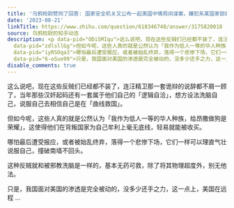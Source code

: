 ```yaml
---
title: '乌鸦校尉赞同了回答: 国家安全机关又公布一起美国中情局间谍案，嫌犯系某国家部委干部，哪些信息值得警醒？'
date: '2023-08-21'
linkTitle: https://www.zhihu.com/question/618346748/answer/3175820018
source: 乌鸦校尉的知乎动态
description: <p data-pid="ODiSMIqu">这么说吧，现在这些反贼们已经都不装了，连汪精卫那一套诡辩的说辞都不屑一顾了，当年那些汉奸起码还有一套属于他们自己的「逻辑自洽」，想方设法洗脑自己，说服自己去相信自己是在「曲线救国」。</p><p
  data-pid="zdlsllGg">但如今呢，这些人真的就是公然认为「我作为低人一等的华人种族，给昂撒做狗是荣耀」，这使得他们在背叛国家为自己牟利上毫无底线，轻易就能被收买。</p><p
  data-pid="iyRSOqa3">哪怕最后遭受报应，或者被始乱终弃，落得一个悲惨下场，它们一样可以理直气壮说服自己，撞破南墙不回头。</p><p data-pid="QXZqLcIq">这种反贼就和被邪教洗脑是一样的，基本无药可救，除了将其物理超度外，别无他法。</p><p
  data-pid="6-oSue99">只是，我国面对美国的渗透是完全被动的，没多少还手之力，这一点上，美国在远程 ...
disable_comments: true
---
```

<p data-pid="ODiSMIqu">这么说吧，现在这些反贼们已经都不装了，连汪精卫那一套诡辩的说辞都不屑一顾了，当年那些汉奸起码还有一套属于他们自己的「逻辑自洽」，想方设法洗脑自己，说服自己去相信自己是在「曲线救国」。</p><p data-pid="zdlsllGg">但如今呢，这些人真的就是公然认为「我作为低人一等的华人种族，给昂撒做狗是荣耀」，这使得他们在背叛国家为自己牟利上毫无底线，轻易就能被收买。</p><p data-pid="iyRSOqa3">哪怕最后遭受报应，或者被始乱终弃，落得一个悲惨下场，它们一样可以理直气壮说服自己，撞破南墙不回头。</p><p data-pid="QXZqLcIq">这种反贼就和被邪教洗脑是一样的，基本无药可救，除了将其物理超度外，别无他法。</p><p data-pid="6-oSue99">只是，我国面对美国的渗透是完全被动的，没多少还手之力，这一点上，美国在远程 ...